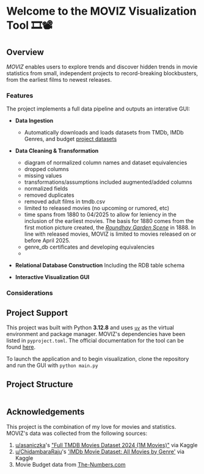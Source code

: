 # **Welcome to the MOVIZ Visualization Tool 🎞📽**

## Overview
*MOVIZ* enables users to explore trends and discover hidden trends in movie statistics from small, independent projects to record-breaking blockbusters, from the earliest films to newest releases.

### Features
The project implements a full data pipeline and outputs an interative GUI:
- **Data Ingestion**
  - Automatically downloads and loads datasets from TMDb, IMDb Genres, and budget [project datasets](#Acknowledgements)
- **Data Cleaning & Transformation**
  - diagram of normalized column names and dataset equivalencies
  - dropped columns
  - missing values
  - transformations/assumptions included augmented/added columns
  - normalized fields
  - removed duplicates
  - removed adult films in tmdb.csv
  - limited to released movies (no upcoming or rumored, etc)
  - time spans from 1880 to 04/2025 to allow for leniency in the inclusion of the earliest movies. The basis for 1880 comes from the first motion picture created, the [*Roundhay Garden Scene*]([url](https://en.wikipedia.org/wiki/List_of_cinematic_firsts#:~:text=1888,the%20first%20motion%20picture%20recorded.)) in 1888. In line with released movies, MOVIZ is limited to movies released on or before April 2025.
  - genre_db certificates and developing equivalencies
  - 
- **Relational Database Construction**
  Including the RDB table schema

- **Interactive Visualization GUI**


### Considerations

## Project Support
This project was built with Python **3.12.8** and uses [`uv`]([url](https://docs.astral.sh/uv/getting-started/installation/)) as the virtual environment and package manager. MOVIZ's dependencies have been listed in `pyproject.toml`. The official documentation for the tool can be found [here]([url](https://docs.astral.sh/uv/)). 

To launch the application and to begin visualization, clone the repository and run the GUI with
```python main.py```

## Project Structure
```
```

## Acknowledgements
This project is the combination of my love for movies and statistics. MOVIZ's data was collected from the following sources:
1. [u/asaniczka](https://github.com/asaniczka)'s ["Full TMDB Movies Dataset 2024 (1M Movies)"](https://www.kaggle.com/datasets/asaniczka/tmdb-movies-dataset-2023-930k-movies) via Kaggle
2. [u/ChidambaraRaju](https://github.com/ChidambaraRaju)'s ['IMDb Movie Dataset: All Movies by Genre'](https://www.kaggle.com/datasets/rajugc/imdb-movies-dataset-based-on-genre) via Kaggle
3. Movie Budget data from [The-Numbers.com](https://www.the-numbers.com/movie/budgets/all)
